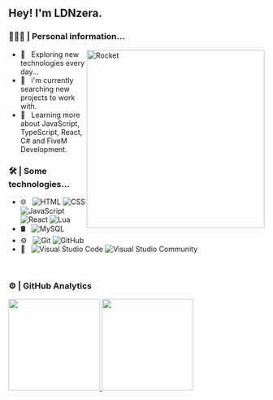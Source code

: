 <h2> Hey! I'm LDNzera.</h2>

<h3> 👨🏻‍💻 |&nbsp;Personal information...</h3>

<img src="https://static.wixstatic.com/media/2fa9a4_1e0f2e71e28b4b75afdc6bda582b45ba~mv2.png/v1/fill/w_560,h_472,al_c,q_85,usm_0.66_1.00_0.01/rocket.webp" min-width="200px" max-width="350px" width="350px" align="right" alt="Rocket">

- 🤔 &nbsp; Exploring new technologies every day...
- 💼 &nbsp; i'm currently searching new projects to work with.
- 🌱 &nbsp; Learning more about JavaScript, TypeScript, React, C# and FiveM Development.

<!-- - 🎓 &nbsp; I'm still coursing "software engineer" at <a href="https://cotuca.unicamp.br/cotuca/">COTUCA</a>. -->

<h3> 🛠 |&nbsp;Some technologies...</h3>

- 🌐 &nbsp;
  ![HTML](https://img.shields.io/badge/-HTML5-333333?style=flat&logo=HTML)
  ![CSS](https://img.shields.io/badge/-CSS-333333?style=flat&logo=CSS3&logoColor=1572B6)
  ![JavaScript](https://img.shields.io/badge/-JavaScript-333333?style=flat&logo=javascript)
  ![React](https://img.shields.io/badge/-React-333333?style=flat&logo=react)
  ![Lua](https://img.shields.io/badge/-Lua-333333?style=flat&logo=lua)
- 🛢 &nbsp;
  ![MySQL](https://img.shields.io/badge/-MySQL-333333?style=flat&logo=mysql)
- ⚙️ &nbsp;
  ![Git](https://img.shields.io/badge/-Git-333333?style=flat&logo=git)
  ![GitHub](https://img.shields.io/badge/-GitHub-333333?style=flat&logo=github)
- 🔧 &nbsp;
  ![Visual Studio Code](https://img.shields.io/badge/-Visual%20Studio%20Code-333333?style=flat&logo=visual-studio-code&logoColor=007ACC)
  ![Visual Studio Community](https://img.shields.io/badge/-Visual%20Studio%20Community-333333?style=flat&logo=visual-studio-code&logoColor=7d3bbc)

<br/>

<h3> ⚙️ | GitHub Analytics </h3>
  
<a href="https://github.com/LDNzera">
  <img height="180em" src="https://github-readme-stats.vercel.app/api?username=LDNzera&theme=react&show_icons=true" style"max-width: 100%;" />
  <img height="180em" src="https://github-readme-stats.vercel.app/api/top-langs/?username=LDNzera&theme=react&layout=compact" style"max-width: 100%;" />
</a>

<br/>
